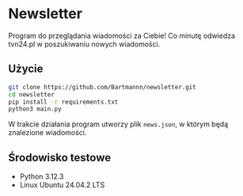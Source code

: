 # Newsletter

Program do przeglądania wiadomości za Ciebie! Co minutę odwiedza tvn24.pl w poszukiwaniu nowych wiadomości.

## Użycie
```bash
git clone https://github.com/Bartmannn/newsletter.git
cd newsletter
pip install -r requirements.txt
python3 main.py
```
W trakcie działania program utworzy plik `news.json`, w którym będą znalezione wiadomości.

## Środowisko testowe
- Python 3.12.3
- Linux Ubuntu 24.04.2 LTS

